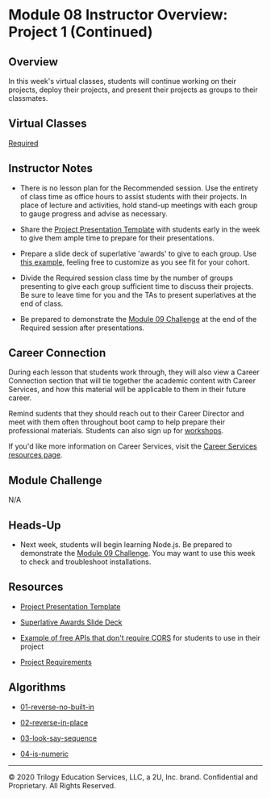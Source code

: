 # Module 08 Instructor Overview: Project 1 (Continued)

## Overview

In this week's virtual classes, students will continue working on their projects, deploy their projects, and present their projects as groups to their classmates. 

## Virtual Classes

[Required](./08.2-REQUIRED.md)

## Instructor Notes

* There is no lesson plan for the Recommended session. Use the entirety of class time as office hours to assist students with their projects. In place of lecture and activities, hold stand-up meetings with each group to gauge progress and advise as necessary.

* Share the [Project Presentation Template](https://docs.google.com/presentation/d/1_u8TKy5zW5UlrVQVnyDEZ0unGI2tjQPDEpA0FNuBKAw/edit) with students early in the week to give them ample time to prepare for their presentations.

* Prepare a slide deck of superlative 'awards' to give to each group. Use [this example](https://docs.google.com/presentation/d/1QlPJhHnHvLLtKheKl4opm7tibkjjALZeAzwVvZdJDO0/edit?usp=sharing), feeling free to customize as you see fit for your cohort. 

* Divide the Required session class time by the number of groups presenting to give each group sufficient time to discuss their projects. Be sure to leave time for you and the TAs to present superlatives at the end of class.

* Be prepared to demonstrate the [Module 09 Challenge](../../01-Class-Content/09-NodeJS/02-Challenge) at the end of the Required session after presentations.

## Career Connection

During each lesson that students work through, they will also view a Career Connection section that will tie together the academic content with Career Services, and how this material will be applicable to them in their future career.

Remind sudents that they should reach out to their Career Director and meet with them often throughout boot camp to help prepare their professional materials. Students can also sign up for [workshops](https://careerservicesonlineevents.splashthat.com/).

If you'd like more information on Career Services, visit the [Career Services resources page](http://bit.ly/CodingCS).

## Module Challenge

N/A

## Heads-Up

* Next week, students will begin learning Node.js. Be prepared to demonstrate the [Module 09 Challenge](../../01-Class-Content/09-NodeJS/02-Challenge). You may want to use this week to check and troubleshoot installations.

## Resources

* [Project Presentation Template](https://docs.google.com/presentation/d/1_u8TKy5zW5UlrVQVnyDEZ0unGI2tjQPDEpA0FNuBKAw/edit)

* [Superlative Awards Slide Deck](https://docs.google.com/presentation/d/1QlPJhHnHvLLtKheKl4opm7tibkjjALZeAzwVvZdJDO0/edit?usp=sharing) 

* [Example of free APIs that don't require CORS](../../01-Class-Content/07-Project-1/04-Supplemental/API_Resources.md) for students to use in their project

* [Project Requirements](../../01-Class-Content/06-Server-Side-APIs/04-Supplemental/Project-Requirements.md)

## Algorithms

* [01-reverse-no-built-in](../../01-Class-Content/08-Project-1/03-Algorithms/01-reverse-no-built-in)

* [02-reverse-in-place](../../01-Class-Content/08-Project-1/03-Algorithms/02-reverse-in-place)

* [03-look-say-sequence](../../01-Class-Content/08-Project-1/03-Algorithms/03-look-say-sequence)

* [04-is-numeric](../../01-Class-Content/08-Project-1/03-Algorithms/04-is-numeric)

---
© 2020 Trilogy Education Services, LLC, a 2U, Inc. brand.  Confidential and Proprietary.  All Rights Reserved.
